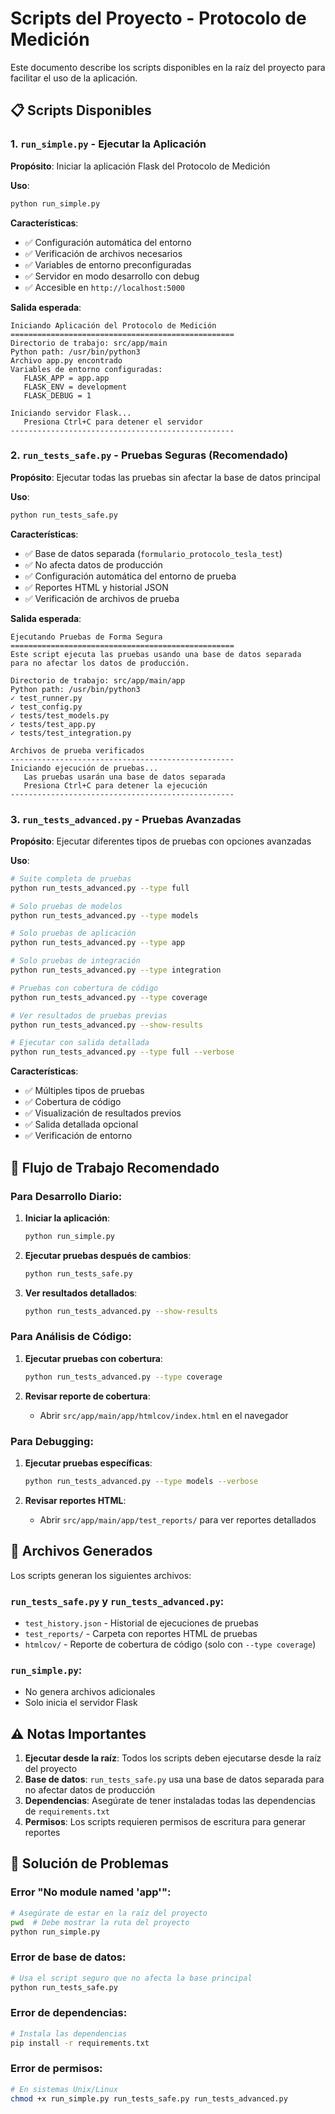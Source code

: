 # Scripts del Proyecto - Protocolo de Medición

Este documento describe los scripts disponibles en la raíz del proyecto para facilitar el uso de la aplicación.

## 📋 Scripts Disponibles

### 1. `run_simple.py` - Ejecutar la Aplicación

**Propósito**: Iniciar la aplicación Flask del Protocolo de Medición

**Uso**:

```bash
python run_simple.py
```

**Características**:

- ✅ Configuración automática del entorno
- ✅ Verificación de archivos necesarios
- ✅ Variables de entorno preconfiguradas
- ✅ Servidor en modo desarrollo con debug
- ✅ Accesible en `http://localhost:5000`

**Salida esperada**:

```
Iniciando Aplicación del Protocolo de Medición
==================================================
Directorio de trabajo: src/app/main
Python path: /usr/bin/python3
Archivo app.py encontrado
Variables de entorno configuradas:
   FLASK_APP = app.app
   FLASK_ENV = development
   FLASK_DEBUG = 1

Iniciando servidor Flask...
   Presiona Ctrl+C para detener el servidor
--------------------------------------------------
```

### 2. `run_tests_safe.py` - Pruebas Seguras (Recomendado)

**Propósito**: Ejecutar todas las pruebas sin afectar la base de datos principal

**Uso**:

```bash
python run_tests_safe.py
```

**Características**:

- ✅ Base de datos separada (`formulario_protocolo_tesla_test`)
- ✅ No afecta datos de producción
- ✅ Configuración automática del entorno de prueba
- ✅ Reportes HTML y historial JSON
- ✅ Verificación de archivos de prueba

**Salida esperada**:

```
Ejecutando Pruebas de Forma Segura
==================================================
Este script ejecuta las pruebas usando una base de datos separada
para no afectar los datos de producción.

Directorio de trabajo: src/app/main/app
Python path: /usr/bin/python3
✓ test_runner.py
✓ test_config.py
✓ tests/test_models.py
✓ tests/test_app.py
✓ tests/test_integration.py

Archivos de prueba verificados
--------------------------------------------------
Iniciando ejecución de pruebas...
   Las pruebas usarán una base de datos separada
   Presiona Ctrl+C para detener la ejecución
--------------------------------------------------
```

### 3. `run_tests_advanced.py` - Pruebas Avanzadas

**Propósito**: Ejecutar diferentes tipos de pruebas con opciones avanzadas

**Uso**:

```bash
# Suite completa de pruebas
python run_tests_advanced.py --type full

# Solo pruebas de modelos
python run_tests_advanced.py --type models

# Solo pruebas de aplicación
python run_tests_advanced.py --type app

# Solo pruebas de integración
python run_tests_advanced.py --type integration

# Pruebas con cobertura de código
python run_tests_advanced.py --type coverage

# Ver resultados de pruebas previas
python run_tests_advanced.py --show-results

# Ejecutar con salida detallada
python run_tests_advanced.py --type full --verbose
```

**Características**:

- ✅ Múltiples tipos de pruebas
- ✅ Cobertura de código
- ✅ Visualización de resultados previos
- ✅ Salida detallada opcional
- ✅ Verificación de entorno

## 🚀 Flujo de Trabajo Recomendado

### Para Desarrollo Diario:

1. **Iniciar la aplicación**:

   ```bash
   python run_simple.py
   ```

2. **Ejecutar pruebas después de cambios**:

   ```bash
   python run_tests_safe.py
   ```

3. **Ver resultados detallados**:
   ```bash
   python run_tests_advanced.py --show-results
   ```

### Para Análisis de Código:

1. **Ejecutar pruebas con cobertura**:

   ```bash
   python run_tests_advanced.py --type coverage
   ```

2. **Revisar reporte de cobertura**:
   - Abrir `src/app/main/app/htmlcov/index.html` en el navegador

### Para Debugging:

1. **Ejecutar pruebas específicas**:

   ```bash
   python run_tests_advanced.py --type models --verbose
   ```

2. **Revisar reportes HTML**:
   - Abrir `src/app/main/app/test_reports/` para ver reportes detallados

## 📁 Archivos Generados

Los scripts generan los siguientes archivos:

### `run_tests_safe.py` y `run_tests_advanced.py`:

- `test_history.json` - Historial de ejecuciones de pruebas
- `test_reports/` - Carpeta con reportes HTML de pruebas
- `htmlcov/` - Reporte de cobertura de código (solo con `--type coverage`)

### `run_simple.py`:

- No genera archivos adicionales
- Solo inicia el servidor Flask

## ⚠️ Notas Importantes

1. **Ejecutar desde la raíz**: Todos los scripts deben ejecutarse desde la raíz del proyecto
2. **Base de datos**: `run_tests_safe.py` usa una base de datos separada para no afectar datos de producción
3. **Dependencias**: Asegúrate de tener instaladas todas las dependencias de `requirements.txt`
4. **Permisos**: Los scripts requieren permisos de escritura para generar reportes

## 🔧 Solución de Problemas

### Error "No module named 'app'":

```bash
# Asegúrate de estar en la raíz del proyecto
pwd  # Debe mostrar la ruta del proyecto
python run_simple.py
```

### Error de base de datos:

```bash
# Usa el script seguro que no afecta la base principal
python run_tests_safe.py
```

### Error de dependencias:

```bash
# Instala las dependencias
pip install -r requirements.txt
```

### Error de permisos:

```bash
# En sistemas Unix/Linux
chmod +x run_simple.py run_tests_safe.py run_tests_advanced.py
```
